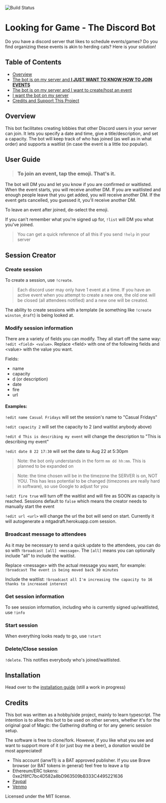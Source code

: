 ![Build Status](https://github.com/ianw11/DraftLobbyBot/workflows/UnitTests/badge.svg)

# Looking for Game - The Discord Bot
Do you have a discord server that likes to schedule events/games? Do you find organizing these events is akin to herding cats?  Here is your solution!

## Table of Contents
* [Overview](#overview)
* [The bot is on my server and <b>I JUST WANT TO KNOW HOW TO JOIN EVENTS</b>](#user-guide)
* [The bot is on my server and I want to create/host an event](#session-creator)
* [I want the bot on my server](#installation)
* [Credits and Support This Project](#credits)

## Overview

This bot facilitates creating lobbies that other Discord users in your server can join.  It lets you specify a date and time, give a title/description, and set a capacity.  The bot will keep track of who has joined (as well as in what order) and supports a waitlist (in case the event is a little _too_ popular).


## User Guide
> ### <b>To join an event, tap the emoji.  That's it.</b>

The bot will DM you and let you know if you are confirmed or waitlisted.  When the event starts, you will receive another DM.  If you are waitlisted and enough people leave that you get added, you will receive another DM.  If the event gets cancelled, you guessed it, you'll receive another DM.

To leave an event after joined, de-select the emoji.

If you can't remember what you're signed up for, `!list` will DM you what you've joined.

> You can get a quick reference of all this if you send `!help` in your server

## Session Creator

### Create session
To create a session, use `!create`.
> Each discord user may only have 1 event at a time.  If you have an active event when you attempt to create a new one, the old one will be closed (all attendees notified) and a new one will be created.

The ability to create sessions with a template (ie something like `!create winston_draft`) is being looked at.

### Modify session information
There are a variety of fields you can modify.  They all start off the same way: `!edit <field> <value>`. Replace \<field> with one of the following fields and \<value> with the value you want.

Fields: 
- name
- capacity
- d (or description)
- date
- fire
- url

#### Examples:
`!edit name Casual Fridays` will set the session's name to "Casual Fridays"

`!edit capacity 2` will set the capacity to 2 (and waitlist anybody above)

`!edit d This is describing my event` will change the description to "This is describing my event"

`!edit date 8 22 17:30` will set the date to Aug 22 at 5:30pm
> Note: the bot only understands in the form `mm dd hh:mm`.  This is planned to be expanded on

> Note: the time chosen will be in the timezone the SERVER is on, NOT YOU. This has less potential to be changed (timezones are really hard in software), so use Google to adjust for you

`!edit fire true` will turn off the waitlist and will fire as SOON as capacity is reached.  Sessions default to `false` which means the creator needs to manually start the event

`!edit url <url>` will change the url the bot will send on start.  Currently it will autogenerate a mtgadraft.herokuapp.com session. 


### Broadcast message to attendees
As it may be necessary to send a quick update to the attendees, you can do so with `!broadcast [all] <message>`.  The `[all]` means you can optionally include "all" to include the waitlist.

Replace \<message> with the actual message you want, for example: `!broadcast The event is being moved back 30 minutes`

Include the waitlist: `!broadcast all I'm increasing the capacity to 16 thanks to increased interest`

### Get session information
To see session information, including who is currently signed up/waitlisted, use `!info`

### Start session
When everything looks ready to go, use `!start`

### Delete/Close session
`!delete`.  This notifies everybody who's joined/waitlisted.

## Installation

Head over to the [installation guide](docs/setup.md) (still a work in progress)


## Credits

This bot was written as a hobby/side project, mainly to learn typescript.  The intention is to allow this bot to be used on other servers, whether it's for the original goal of Magic: the Gathering drafting or for any generic session setup.

The software is free to clone/fork.  However, if you like what you see and want to support more of it (or just buy me a beer), a donation would be most appreciated!

* This account (ianw11) is a BAT approved publisher.  If you use Brave browser (or BAT tokens in general) feel free to leave a tip
* Ethereum/ERC tokens: 0xe2f8fC7bc4D582a8bD963509bB333C4495221636
* [Paypal](https://paypal.me/IanWashburne)
* [Venmo](https://venmo.com/code?user_id=1230166806233088269)


Licensed under the MIT license.
